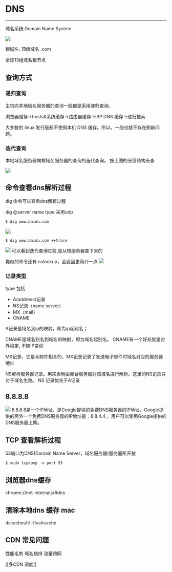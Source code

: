 # DNS

---
域名系统 Domain Name System

![](http://zpengg.oss-cn-shenzhen.aliyuncs.com/img/589322fe2451bab764fd0a44775cc2c2.png)

根域名.
顶级域名 .com

全球13组域名根节点

## 查询方式
### 递归查询
主机向本地域名服务器的查询一般都是采用递归查询。

浏览器缓存→hosts&系统缓存→路由器缓存→ISP DNS 缓存→递归搜索

大多数的 linux 发行版都不使用本机 DNS 缓存。所以，一般也就不存在刷新问题。

### 迭代查询
本地域名服务器向根域名服务器的查询的迭代查询。
按上图的分层结构去查

![](http://zpengg.oss-cn-shenzhen.aliyuncs.com/img/aa025de74609db4d7b14c32b571b6461.png)

## 命令查看dns解析过程
dig 命令可以查看dns解析过程

dig  @server   name  type
采用udp
```bash
$ dig www.baidu.com 
```
![](https://imgconvert.csdnimg.cn/aHR0cDovL3pwZW5nZy5vc3MtY24tc2hlbnpoZW4uYWxpeXVuY3MuY29tL2ltZy84ZGI2Y2IwYjBkMjYwZTFkMmMzNTJiNGQ3MTY2Mjk0ZS5wbmc?x-oss-process=image/format,png)

```bash
$ dig www.baidu.com ++trace
```
![](https://imgconvert.csdnimg.cn/aHR0cDovL3pwZW5nZy5vc3MtY24tc2hlbnpoZW4uYWxpeXVuY3MuY29tL2ltZy8yYmEzODZmODU5MzdkNzUxMWVmYjBiNDlhMzQ5NDEwNC5wbmc?x-oss-process=image/format,png)
可以看到迭代查询过程,是从根服务器查下来的

类似的命令还有 nslookup，会返回更简介一点 
![](https://imgconvert.csdnimg.cn/aHR0cDovL3pwZW5nZy5vc3MtY24tc2hlbnpoZW4uYWxpeXVuY3MuY29tL2ltZy8xYzcwNjEyNTU4ZDhkZmNjMzk0OThhYTA2MDA2YTI5MC5wbmc?x-oss-process=image/format,png)


### 记录类型
type 包括
- A(address)记录
- NS记录（name server）
- MX（mail）
- CNAME

A记录是域名到ip的映射，即为ip起别名；

CNAME是域名别名到域名的映射，即为域名起别名。
CNAME有一个好处就是对外稳定, 不随IP变动

MX记录，它是与邮件相关的，MX记录记录了发送电子邮件时域名对应的服务器地址

NS解析服务器记录。用来表明由哪台服务器对该域名进行解析。这里的NS记录只对子域名生效。
NS 记录优先于A记录

## 8.8.8.8
![](http://zpengg.oss-cn-shenzhen.aliyuncs.com/img/589322fe2451bab764fd0a44775cc2c2.png)
8.8.8.8是一个IP地址，是Google提供的免费DNS服务器的IP地址，Google提供的另外一个免费DNS服务器的IP地址是：8.8.4.4 。用户可以使用Google提供的DNS服务器上网。

## TCP 查看解析过程

53端口为DNS(Domain Name Server，域名服务器)服务器所开放

```
$ sudo tcpdump -v port 53
```
## 浏览器dns缓存
chrome://net-internals/#dns

## 清除本地dns 缓存 mac
dscacheutil -flushcache




## CDN 常见问题
性能毛刺
域名劫持
流量跨网

[[多CDN 调度]]

